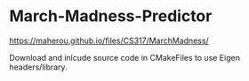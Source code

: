 # March-Madness-Predictor
https://maherou.github.io/files/CS317/MarchMadness/

Download and inlcude source code in CMakeFiles to use Eigen headers/library. 
